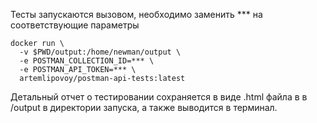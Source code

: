 
Тесты запускаются вызовом, необходимо заменить *** на соответствующие параметры
````
docker run \
  -v $PWD/output:/home/newman/output \
  -e POSTMAN_COLLECTION_ID=*** \
  -e POSTMAN_API_TOKEN=*** \
  artemlipovoy/postman-api-tests:latest
````

Детальный отчет о тестировании сохраняется в виде .html файла в
в /output в директории запуска, а также выводится в терминал.

